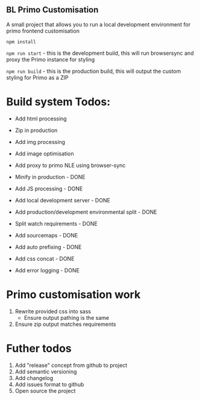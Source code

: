 ## BL Primo Customisation

A small project that allows you to run a local development environment for primo frontend customisation

`npm install`

`npm run start` - this is the development build, this will run browsersync and proxy the Primo instance for styling

`npm run build` - this is the production build, this will output the custom styling for Primo as a ZIP

# Build system Todos:
- Add html processing
- Zip in production
- Add img processing
- Add image optimisation
- Add proxy to primo NLE using browser-sync

- Minify in production - DONE
- Add JS processing - DONE
- Add local development server - DONE
- Add production/development environmental split - DONE
- Split watch requirements - DONE
- Add sourcemaps - DONE
- Add auto prefixing - DONE
- Add css concat - DONE
- Add error logging - DONE

# Primo customisation work
1. Rewrite provided css into sass
   - Ensure output pathing is the same
2. Ensure zip output matches requirements

# Futher todos
1. Add "release" concept from github to project
2. Add semantic versioning
3. Add changelog
4. Add issues format to github
5. Open source the project